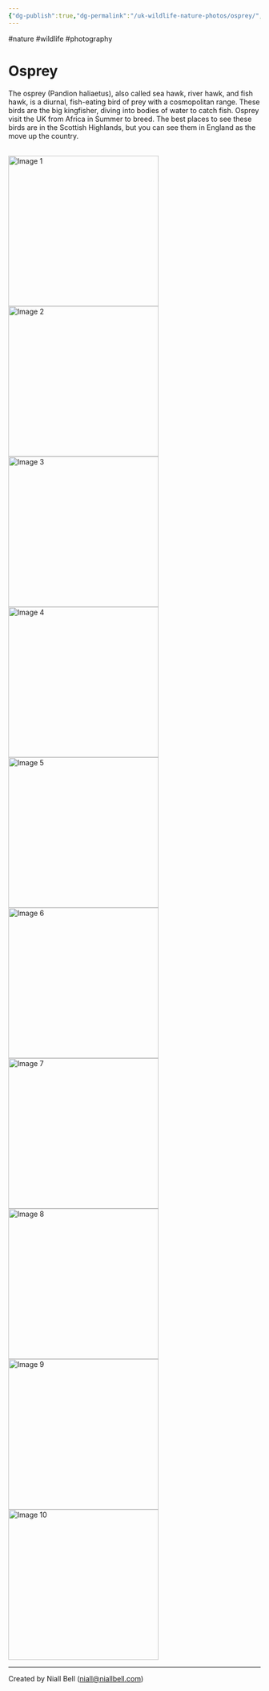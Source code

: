 ```yaml
---
{"dg-publish":true,"dg-permalink":"/uk-wildlife-nature-photos/osprey/","permalink":"/uk-wildlife-nature-photos/osprey/","title":"Osprey","tags":["wildlife","nature","photography"],"noteIcon":null,"created":"2024-04-17T20:08:40.514+01:00","updated":"2024-04-22T13:10:02.246+01:00"}
---
```


#nature #wildlife #photography 
# Osprey

The osprey (Pandion haliaetus), also called sea hawk, river hawk, and fish hawk, is a diurnal, fish-eating bird of prey with a cosmopolitan range. These birds are the big kingfisher, diving into bodies of water to catch fish. Osprey visit the UK from Africa in Summer to breed. The best places to see these birds are in the Scottish Highlands, but you can see them in England as the move up the country.

<br>
<div class="gallery">
    <a href="https://i.imgur.com/QVk6n9F.jpeg" data-fancybox="gallery">
        <img src="https://i.imgur.com/QVk6n9F.jpeg" alt="Image 1" width="300">
    </a>
    <a href="https://i.imgur.com/Westbre.jpeg" data-fancybox="gallery">
        <img src="https://i.imgur.com/Westbre.jpeg" alt="Image 2" width="300">
    </a>
    <a href="https://i.imgur.com/oYn4ckG.png" data-fancybox="gallery">
        <img src="https://i.imgur.com/oYn4ckG.png" alt="Image 3" width="300">
    </a>
    <a href="https://i.imgur.com/XU42XcW.jpeg" data-fancybox="gallery">
        <img src="https://i.imgur.com/XU42XcW.jpeg" alt="Image 4" width="300">
    </a>
    <a href="https://i.imgur.com/fJQTPz6.jpeg" data-fancybox="gallery">
        <img src="https://i.imgur.com/fJQTPz6.jpeg" alt="Image 5" width="300">
    </a>
    <a href="https://i.imgur.com/W147YfY.jpeg" data-fancybox="gallery">
        <img src="https://i.imgur.com/W147YfY.jpeg" alt="Image 6" width="300">
    </a>
    <a href="https://i.imgur.com/jzubMmn.png" data-fancybox="gallery">
        <img src="https://i.imgur.com/jzubMmn.png" alt="Image 7" width="300">
    </a>
    <a href="https://i.imgur.com/MgUdig4.png" data-fancybox="gallery">
        <img src="https://i.imgur.com/MgUdig4.png" alt="Image 8" width="300">
    </a>
    <a href="https://i.imgur.com/PCGifWt.png" data-fancybox="gallery">
        <img src="https://i.imgur.com/PCGifWt.png" alt="Image 9" width="300">
    </a>
    <a href="https://i.imgur.com/I5qHNmM.png" data-fancybox="gallery">
        <img src="https://i.imgur.com/I5qHNmM.png" alt="Image 10" width="300">
    </a>
    <!-- Add more images as needed -->
</div>

---
Created by Niall Bell (niall@niallbell.com)